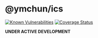 # @ymchun/ics

[![Known Vulnerabilities](https://snyk.io/test/github/ymchun/ics/badge.svg?targetFile=package.json)](https://snyk.io/test/github/ymchun/ics?targetFile=package.json)
[![Coverage Status](https://coveralls.io/repos/github/ymchun/ics/badge.svg?branch=master)](https://coveralls.io/github/ymchun/ics?branch=master)

**UNDER ACTIVE DEVELOPMENT**
